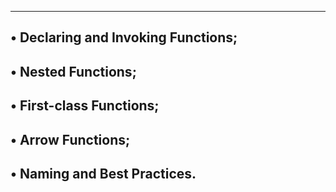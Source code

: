 -----------------------------------------------------------------
• Declaring and Invoking Functions;
-----------------------------------------------------------------
• Nested Functions;
-----------------------------------------------------------------
• First-class Functions;
-----------------------------------------------------------------
• Arrow Functions;
-----------------------------------------------------------------
• Naming and Best Practices.
-----------------------------------------------------------------
